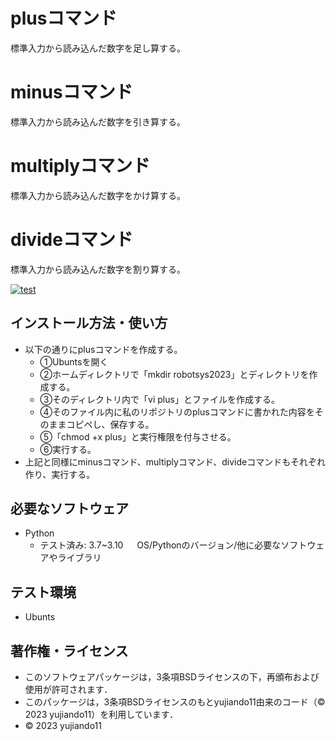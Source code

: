# plusコマンド      
標準入力から読み込んだ数字を足し算する。
# minusコマンド     
標準入力から読み込んだ数字を引き算する。
# multiplyコマンド　
標準入力から読み込んだ数字をかけ算する。
# divideコマンド　　
標準入力から読み込んだ数字を割り算する。

[![test](https://github.com/yujiando11/robotsys2023/actions/workflows/test.yml/badge.svg)](https://github.com/yujiando11/robotsys2023/actions/workflows/test.yml)

## インストール方法・使い方
* 以下の通りにplusコマンドを作成する。
	* ①Ubuntsを開く
	* ②ホームディレクトリで「mkdir robotsys2023」とディレクトリを作成する。
	* ③そのディレクトリ内で「vi plus」とファイルを作成する。
	* ④そのファイル内に私のリポジトリのplusコマンドに書かれた内容をそのままコピペし、保存する。
	* ⑤「chmod +x plus」と実行権限を付与させる。
	* ⑥実行する。
* 上記と同様にminusコマンド、multiplyコマンド、divideコマンドもそれぞれ作り、実行する。

## 必要なソフトウェア
* Python
  * テスト済み: 3.7~3.10
　  OS/Pythonのバージョン/他に必要なソフトウェアやライブラリ

## テスト環境
* Ubunts


## 著作権・ライセンス

* このソフトウェアパッケージは，3条項BSDライセンスの下，再頒布および使用が許可されます．
* このパッケージは，3条項BSDライセンスのもとyujiando11由来のコード（© 2023 yujiando11）を利用しています．
* © 2023 yujiando11
